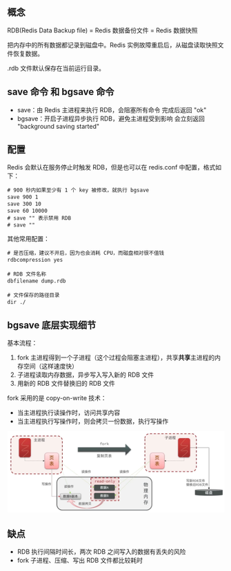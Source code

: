 ## 概念

RDB(Redis Data Backup file) = Redis 数据备份文件 = Redis 数据快照

把内存中的所有数据都记录到磁盘中。Redis 实例故障重启后，从磁盘读取快照文件恢复数据。

.rdb 文件默认保存在当前运行目录。

## save 命令 和 bgsave 命令

- save：由 Redis 主进程来执行 RDB，会阻塞所有命令
    完成后返回 "ok"
- bgsave：开启子进程异步执行 RDB，避免主进程受到影响
    会立刻返回 "background saving started"

## 配置

Redis 会默认在服务停止时触发 RDB，但是也可以在 redis.conf 中配置，格式如下：

```
# 900 秒内如果至少有 1 个 key 被修改，就执行 bgsave
save 900 1
save 300 10
save 60 10000
# save "" 表示禁用 RDB
# save ""
```

其他常用配置：

```
# 是否压缩，建议不开启，因为也会消耗 CPU，而磁盘相对很不值钱
rdbcompression yes

# RDB 文件名称
dbfilename dump.rdb

# 文件保存的路径目录
dir ./
```

## bgsave 底层实现细节

基本流程：

1. fork 主进程得到一个子进程（这个过程会阻塞主进程），共享**共享**主进程的内存空间（这样速度快）
2. 子进程读取内存数据，异步写入写入新的 RDB 文件
3. 用新的 RDB 文件替换旧的 RDB 文件

fork 采用的是 copy-on-write 技术：

- 当主进程执行读操作时，访问共享内容
- 当主进程执行写操作时，则会拷贝一份数据，执行写操作

![alt text](image-1.png)

## 缺点

- RDB 执行间隔时间长，两次 RDB 之间写入的数据有丢失的风险
- fork 子进程、压缩、写出 RDB 文件都比较耗时